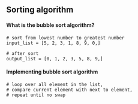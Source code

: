 ## Sorting algorithm

#### What is the bubble sort algorithm?

    # sort from lowest number to greatest number
    input_list = [5, 2, 3, 1, 8, 9, 0,]

    # after sort
    output_list = [0, 1, 2, 3, 5, 8, 9,]


#### Implementing bubble sort algorithm

    # loop over all element in the list, 
    # compare current element with next to element, 
    # repeat until no swap